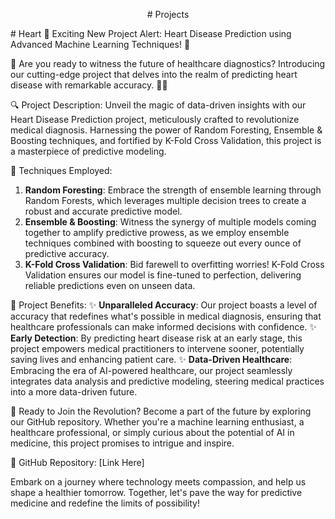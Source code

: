 <p align="center">
# Projects
</p>
# Heart 
🌟 Exciting New Project Alert: Heart Disease Prediction using Advanced Machine Learning Techniques! 🌟

🎉 Are you ready to witness the future of healthcare diagnostics? Introducing our cutting-edge project that delves into the realm of predicting heart disease with remarkable accuracy. 🏥💓

🔍 Project Description:
Unveil the magic of data-driven insights with our Heart Disease Prediction project, meticulously crafted to revolutionize medical diagnosis. Harnessing the power of Random Foresting, Ensemble & Boosting techniques, and fortified by K-Fold Cross Validation, this project is a masterpiece of predictive modeling.

🌱 Techniques Employed:
1. **Random Foresting**: Embrace the strength of ensemble learning through Random Forests, which leverages multiple decision trees to create a robust and accurate predictive model.
2. **Ensemble & Boosting**: Witness the synergy of multiple models coming together to amplify predictive prowess, as we employ ensemble techniques combined with boosting to squeeze out every ounce of predictive accuracy.
3. **K-Fold Cross Validation**: Bid farewell to overfitting worries! K-Fold Cross Validation ensures our model is fine-tuned to perfection, delivering reliable predictions even on unseen data.

🎁 Project Benefits:
✨ **Unparalleled Accuracy**: Our project boasts a level of accuracy that redefines what's possible in medical diagnosis, ensuring that healthcare professionals can make informed decisions with confidence.
✨ **Early Detection**: By predicting heart disease risk at an early stage, this project empowers medical practitioners to intervene sooner, potentially saving lives and enhancing patient care.
✨ **Data-Driven Healthcare**: Embracing the era of AI-powered healthcare, our project seamlessly integrates data analysis and predictive modeling, steering medical practices into a more data-driven future.

🚀 Ready to Join the Revolution?
Become a part of the future by exploring our GitHub repository. Whether you're a machine learning enthusiast, a healthcare professional, or simply curious about the potential of AI in medicine, this project promises to intrigue and inspire. 

🔗 GitHub Repository: [Link Here]

Embark on a journey where technology meets compassion, and help us shape a healthier tomorrow. Together, let's pave the way for predictive medicine and redefine the limits of possibility!
